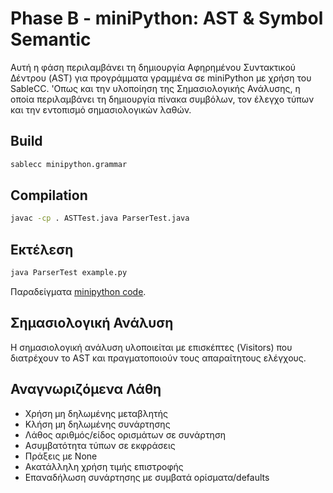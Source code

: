 # Phase B - miniPython: AST & Symbol Semantic

Αυτή η φάση περιλαμβάνει τη δημιουργία Αφηρημένου Συντακτικού Δέντρου (AST) για προγράμματα γραμμένα σε miniPython με χρήση του SableCC. 'Οπως και την υλοποίηση της Σημασιολογικής Ανάλυσης, η οποία περιλαμβάνει τη δημιουργία πίνακα συμβόλων, τον έλεγχο τύπων και την εντοπισμό σημασιολογικών λαθών.

## Build 
```bash
sablecc minipython.grammar
```
## Compilation
```bash
javac -cp . ASTTest.java ParserTest.java
```

## Εκτέλεση
```bash
java ParserTest example.py
```

Παραδείγματα [minipython code](https://github.com/Anthippi/MiniPythonCompiler/tree/main/Phase%20B/examples).

## Σημασιολογική Ανάλυση
Η σημασιολογική ανάλυση υλοποιείται με επισκέπτες (Visitors) που διατρέχουν το AST και πραγματοποιούν τους απαραίτητους ελέγχους.

## Αναγνωριζόμενα Λάθη
- Χρήση μη δηλωμένης μεταβλητής
- Κλήση μη δηλωμένης συνάρτησης
- Λάθος αριθμός/είδος ορισμάτων σε συνάρτηση
- Ασυμβατότητα τύπων σε εκφράσεις
- Πράξεις με None
- Ακατάλληλη χρήση τιμής επιστροφής
- Επαναδήλωση συνάρτησης με συμβατά ορίσματα/defaults
